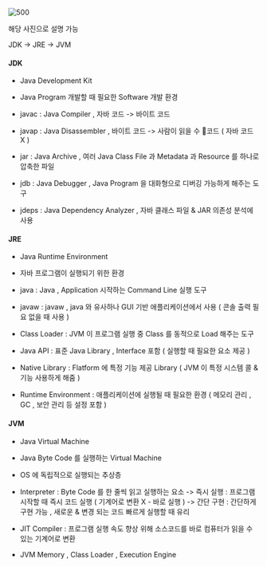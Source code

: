 
![500](https://i.imgur.com/YI53H5y.png)

해당 사진으로 설명 가능

JDK -> JRE -> JVM

#### JDK

- Java Development Kit
- Java Program 개발할 때 필요한 Software 개발 환경

- javac : Java Compiler , 자바 코드 -> 바이트 코드
- javap : Java Disassembler , 바이트 코드 -> 사람이 읽을 수 코드 ( 자바 코드 X )
- jar : Java Archive , 여러 Java Class File 과 Metadata 과 Resource 를 하나로 압축한 파일
- jdb : Java Debugger , Java Program 을 대화형으로 디버깅 가능하게 해주는 도구
- jdeps : Java Dependency Analyzer , 자바 클래스 파일 & JAR 의존성 분석에 사용

#### JRE

- Java Runtime Environment
- 자바 프로그램이 실행되기 위한 환경

- java : Java , Application 시작하는 Command Line 실행 도구
- javaw : javaw , java 와 유사하나 GUI 기반 애플리케이션에서 사용 ( 콘솔 출력 필요 없을 때 사용 )
- Class Loader : JVM 이 프로그램 실행 중 Class 를 동적으로 Load 해주는 도구

- Java API : 표준 Java Library , Interface 포함 ( 실행할 때 필요한 요소 제공 )
- Native Library : Flatform 에 특정 기능 제공 Library ( JVM 이 특정 시스템 콜 & 기능 사용하게 해줌 )
- Runtime Environment : 애플리케이션에 실행될 때 필요한 환경 ( 메모리 관리 , GC , 보안 관리 등 설정 포함 )
#### JVM

- Java Virtual Machine
- Java Byte Code 를 실행하는 Virtual Machine
- OS 에 독립적으로 실행되는 추상층

- Interpreter : Byte Code 를 한 줄씩 읽고 실행하는 요소
	-> 즉시 실행 : 프로그램 시작할 때 즉시 코드 실행 ( 기계어로 변환 X - 바로 실행 )
	-> 간단 구현 : 간단하게 구현 가능 , 새로운 & 변경 되는 코드 빠르게 실행할 때 유리
- JIT Compiler : 프로그램 실행 속도 향상 위해 소스코드를 바로 컴퓨터가 읽을 수 있는 기계어로 변환
- JVM Memory , Class Loader , Execution Engine